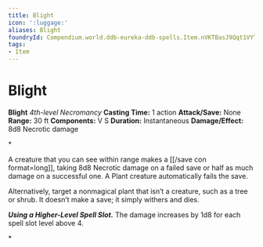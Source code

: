 ```yaml
---
title: Blight
icon: ':luggage:'
aliases: Blight
foundryId: Compendium.world.ddb-eureka-ddb-spells.Item.nVKTBasJ9Qqt1VYT
tags:
- Item
---
```


# Blight

**Blight**
_4th-level Necromancy_
**Casting Time:** 1 action
**Attack/Save:** None
**Range:** 30 ft
**Components:** V S
**Duration:** Instantaneous
**Damage/Effect:** 8d8 Necrotic damage

*<p>A creature that you can see within range makes a [[/save con format=long]], taking 8d8 Necrotic damage on a failed save or half as much damage on a successful one. A Plant creature automatically fails the save.

Alternatively, target a nonmagical plant that isn’t a creature, such as a tree or shrub. It doesn’t make a save; it simply withers and dies.

***Using a Higher-Level Spell Slot.*** The damage increases by 1d8 for each spell slot level above 4.</p>*